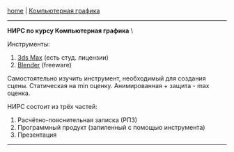 [home](https://github.com/dKosarevsky/iu7/blob/master/2020_2021_3sem.md) | [Компьютерная графика](computer_graphics.md)
____________________________________
**НИРС по курсу Компьютерная графика** \

Инструменты:
1. [3ds Max](https://www.autodesk.com/products/3ds-max/free-trial) (есть студ. лицензии)
2. [Blender](https://www.blender.org/) (freeware)

Самостоятельно изучить инструмент, необходимый для создания сцены.
Статическая на min оценку.
Анимированная + защита - max оценка.

НИРС состоит из трёх частей:
1. Расчётно-пояснительная записка (РПЗ)
2. Программный продукт (запиленный с помощью инструмента)
3. Презентация
____________________________________
